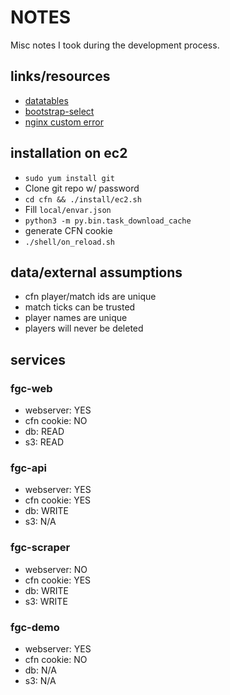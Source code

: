 # NOTES

Misc notes I took during the development process.

## links/resources
* [datatables](http://datatables.net/)
* [bootstrap-select](https://silviomoreto.github.io/bootstrap-select/)
* [nginx custom error](http://nginxlibrary.com/403-forbidden-error/)

## installation on ec2
* `sudo yum install git`
* Clone git repo w/ password
* `cd cfn && ./install/ec2.sh`
* Fill `local/envar.json`
* `python3 -m py.bin.task_download_cache`
* generate CFN cookie
* `./shell/on_reload.sh`

## data/external assumptions
* cfn player/match ids are unique
* match ticks can be trusted
* player names are unique
* players will never be deleted

## services

### fgc-web
* webserver: YES
* cfn cookie: NO
* db: READ
* s3: READ

### fgc-api
* webserver: YES
* cfn cookie: YES
* db: WRITE
* s3: N/A

### fgc-scraper
* webserver: NO
* cfn cookie: YES
* db: WRITE
* s3: WRITE

### fgc-demo
* webserver: YES
* cfn cookie: NO
* db: N/A
* s3: N/A
